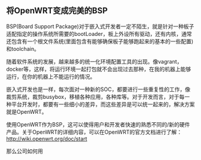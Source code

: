 ## 将OpenWRT变成完美的BSP

BSP(Board Support Package)对于嵌入式开发者一定不陌生，就是针对一种板子适配指定的操作系统所需要的bootLoader，板上外设所有驱动，还有内核，通常还包含有一个根文件系统(里面包含有能够确保板子能够跑起来的基本的一些配置)和toolchain。



随着软件系统的发展，越来越多的统一化环境配置工具的出现。像vagrant，docker等，这样，将运行环境一起打包就不会出现过去那种，在我的机器上能够运行，在你的机器上不能运行的情况。



嵌入式开发也是一样，每次面对一种新的SOC，都要进行一些重复性的工作，像裁剪系统，裁剪busybox，移植各种应用，各种库等。对于开发而言，对于每一种平台开发时，都要有一些细小的差异，而这些差异是可以统一起来的，解决方案就是OpenWRT。

使用OpenWRT作为BSP，这可以使得用户和开发者快速的熟悉不同的/新的硬件产品。关于OpenWRT的详细内容，可以在OpenWRT的官方文档进行了解：http://wiki.openwrt.org/doc/start



那么公司如何用

